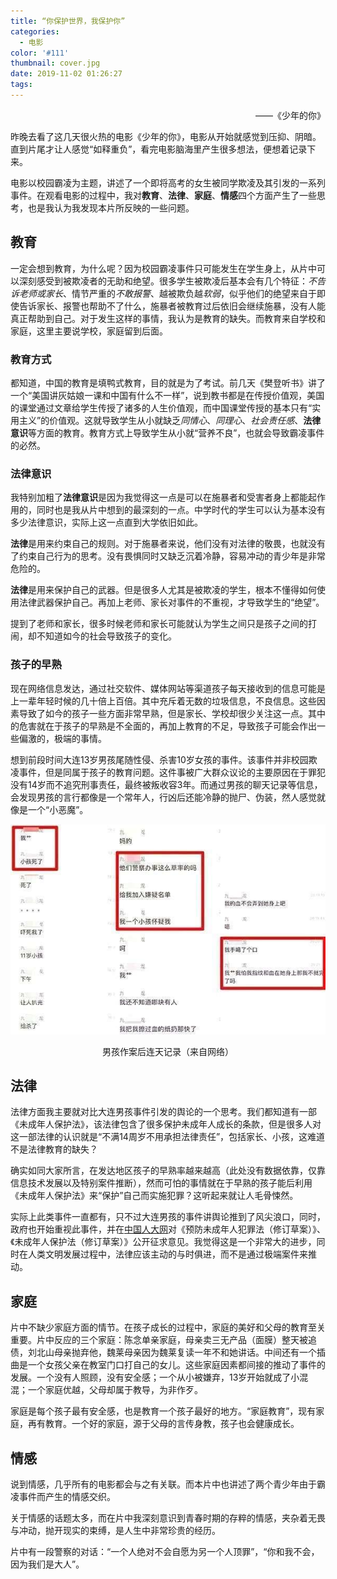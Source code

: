 ```yaml
---
title: “你保护世界，我保护你”
categories:
  - 电影
color: '#111'
thumbnail: cover.jpg
date: 2019-11-02 01:26:27
tags:
---
```



<p style="text-align: right">——《少年的你》</p>

<!-- more -->

昨晚去看了这几天很火热的电影《少年的你》，电影从开始就感觉到压抑、阴暗。直到片尾才让人感觉“如释重负”，看完电影脑海里产生很多想法，便想着记录下来。

电影以校园霸凌为主题，讲述了一个即将高考的女生被同学欺凌及其引发的一系列事件。在观看电影的过程中，我对**教育**、**法律**、**家庭**、**情感**四个方面产生了一些思考，也是我认为我发现本片所反映的一些问题。

## 教育

一定会想到教育，为什么呢？因为校园霸凌事件只可能发生在学生身上，从片中可以深刻感受到被欺凌者的无助和绝望。很多学生被欺凌后基本会有几个特征：*不告诉老师或家长*、情节严重的*不敢报警*、越被欺负越*软弱*，似乎他们的绝望来自于即使告诉家长、报警也帮助不了什么，施暴者被教育过后依旧会继续施暴，没有人能真正帮助到自己。对于发生这样的事情，我认为是教育的缺失。而教育来自学校和家庭，这里主要说学校，家庭留到后面。

### 教育方式

都知道，中国的教育是填鸭式教育，目的就是为了考试。前几天《樊登听书》讲了一个“美国讲灰姑娘一课和中国有什么不一样”，说到教书都是在传授价值观，美国的课堂通过文章给学生传授了诸多的人生价值观，而中国课堂传授的基本只有“实用主义”的价值观。这就导致学生从小就缺乏*同情心*、*同理心*、*社会责任感*、**法律意识**等方面的教育。教育方式上导致学生从小就“营养不良”，也就会导致霸凌事件的必然。

### 法律意识

我特别加粗了**法律意识**是因为我觉得这一点是可以在施暴者和受害者身上都能起作用的，同时也是我从片中想到的最深刻的一点。中学时代的学生可以认为基本没有多少法律意识，实际上这一点直到大学依旧如此。

**法律**是用来约束自己的规则。对于施暴者来说，他们没有对法律的敬畏，也就没有了约束自己行为的思考。没有畏惧同时又缺乏沉着冷静，容易冲动的青少年是非常危险的。

**法律**是用来保护自己的武器。但是很多人尤其是被欺凌的学生，根本不懂得如何使用法律武器保护自己。再加上老师、家长对事件的不重视，才导致学生的“绝望”。

提到了老师和家长，很多时候老师和家长可能就认为学生之间只是孩子之间的打闹，却不知道如今的社会导致孩子的变化。

### 孩子的早熟

现在网络信息发达，通过社交软件、媒体网站等渠道孩子每天接收到的信息可能是上一辈年轻时候的几十倍上百倍。其中充斥着无数的垃圾信息，不良信息。这些因素导致了如今的孩子一些方面非常早熟，但是家长、学校却很少关注这一点。其中的危害就在于孩子的早熟是不全面的，再加上教育的不足，导致孩子可能会作出一些偏激的，极端的事情。

想到前段时间大连13岁男孩尾随性侵、杀害10岁女孩的事件。该事件并非校园欺凌事件，但是同属于孩子的教育问题。这件事被广大群众议论的主要原因在于罪犯没有14岁而不追究刑事责任，最终被叛收容3年。而通过男孩的聊天记录等信息，会发现男孩的言行都像是一个常年人，行凶后还能冷静的抛尸、伪装，然人感觉就像是一个“小恶魔”。

![图片来自网络](./1.jpg)

<center>男孩作案后连天记录（来自网络）</center>

## 法律

法律方面我主要就对比大连男孩事件引发的舆论的一个思考。我们都知道有一部《未成年人保护法》，该法律包含了很多保护未成年人成长的条款，但是很多人对这一部法律的认识就是“不满14周岁不用承担法律责任”，包括家长、小孩，这难道不是法律教育的缺失？

确实如同大家所言，在发达地区孩子的早熟率越来越高（此处没有数据依靠，仅靠信息技术发展以及特别案件推断），然而可怕的事情就在于早熟的孩子能后利用《未成年人保护法》来“保护”自己而实施犯罪？这听起来就让人毛骨悚然。

实际上此类事件一直都有，只不过大连男孩的事件讲舆论推到了风尖浪口，同时，政府也开始重视此事件，并在[中国人大网](http://www.npc.gov.cn/npc/c8176/flcazqyj.shtml)对《预防未成年人犯罪法（修订草案）》、《未成年人保护法（修订草案）》公开征求意见。我觉得这是一个非常大的进步，同时在人类文明发展过程中，法律应该主动的与时俱进，而不是通过极端案件来推动。

## 家庭

片中不缺少家庭方面的情节。在孩子成长的过程中，家庭的美好和父母的教育至关重要。片中反应的三个家庭：陈念单亲家庭，母亲卖三无产品（面膜）整天被追债，刘北山母亲抛弃他，魏莱母亲因为魏莱复读一年不和她讲话。中间还有一个插曲是一个女孩父亲在教室门口打自己的女儿。这些家庭因素都间接的推动了事件的发展。一个没有人照顾，没有安全感；一个从小被嫌弃，13岁开始就成了小混混；一个家庭优越，父母却属于教导，为非作歹。

家庭是每个孩子最有安全感，也是教育一个孩子最好的地方。“家庭教育”，现有家庭，再有教育。一个好的家庭，源于父母的言传身教，孩子也会健康成长。

## 情感

说到情感，几乎所有的电影都会与之有关联。而本片中也讲述了两个青少年由于霸凌事件而产生的情感交织。

关于情感的话题太多，而在片中我深刻意识到青春时期的存粹的情感，夹杂着无畏与冲动，抛开现实的束缚，是人生中非常珍贵的经历。

片中有一段警察的对话：“一个人绝对不会自愿为另一个人顶罪”，“你和我不会，因为我们是大人”。
